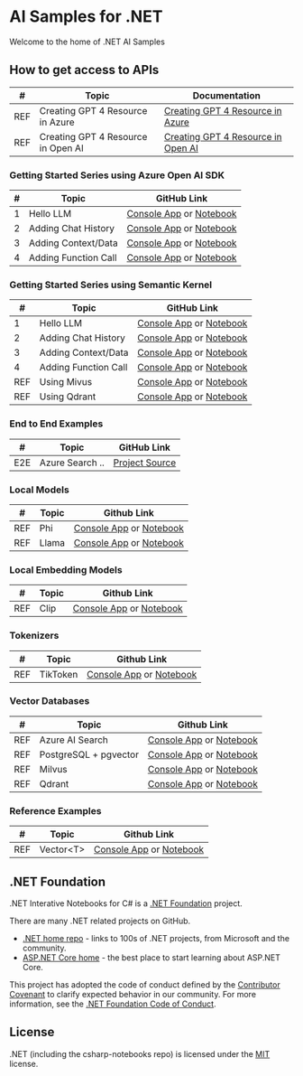 # AI Samples for .NET

Welcome to the home of .NET AI Samples

## How to get access to APIs

| # | Topic                                      | Documentation |
|---|--------------------------------------------|---------------|
REF  | Creating GPT 4 Resource in Azure          | [Creating GPT 4 Resource in Azure](.)
REF  | Creating GPT 4 Resource in Open AI        | [Creating GPT 4 Resource in Open AI](.)

### Getting Started Series using Azure Open AI SDK

| # | Topic                                      | GitHub Link                               | 
|---|--------------------------------------------|------------------------------------------------|  
| 1  | Hello LLM                                 |  [Console App](.) or [Notebook](.)
| 2  | Adding Chat History                       |  [Console App](.) or [Notebook](.)
| 3  | Adding Context/Data                       |  [Console App](.) or [Notebook](.)
| 4  | Adding Function Call                      |  [Console App](.) or [Notebook](.)

### Getting Started Series using Semantic Kernel

| # | Topic                                      | GitHub Link                               | 
|---|--------------------------------------------|------------------------------------------------|  
| 1  | Hello LLM                                 |  [Console App](.) or [Notebook](.)
| 2  | Adding Chat History                       |  [Console App](.) or [Notebook](.)
| 3  | Adding Context/Data                       |  [Console App](.) or [Notebook](.)
| 4  | Adding Function Call                      |  [Console App](.) or [Notebook](.)
REF  |  Using Mivus                              |  [Console App](.) or [Notebook](.)
REF  |  Using Qdrant                             |  [Console App](.) or [Notebook](.)

### End to End Examples
| # | Topic                                      |  GitHub Link |
|---|--------------------------------------------|--------------|
E2E | Azure Search .. |  [Project Source](.)

### Local Models
| # | Topic                                      | Github Link |
|---|--------------------------------------------|-------------|
REF | Phi                                        | [Console App](.) or [Notebook](.)
REF | Llama                                      | [Console App](.) or [Notebook](.)

### Local Embedding Models
| # | Topic                                      | Github Link |
|---|--------------------------------------------|-------------|
REF | Clip                                        | [Console App](.) or [Notebook](.)

### Tokenizers
| # | Topic                                      | Github Link |
|---|--------------------------------------------|-------------|
REF | TikToken                                   | [Console App](.) or [Notebook](.)

### Vector Databases
| # | Topic                                      | Github Link |
|---|--------------------------------------------|-------------|
REF | Azure AI Search                      | [Console App](.) or [Notebook](.)
REF | PostgreSQL + pgvector          | [Console App](.) or [Notebook](.)
REF | Milvus                                     | [Console App](.) or [Notebook](.)
REF | Qdrant                                     | [Console App](.) or [Notebook](.)

### Reference Examples
| # | Topic                                      | Github Link |
|---|--------------------------------------------|-------------|
REF | Vector\<T\>                                  | [Console App](.) or [Notebook](.)



## .NET Foundation

.NET Interative Notebooks for C# is a [.NET Foundation](https://www.dotnetfoundation.org/projects) project.

There are many .NET related projects on GitHub.

- [.NET home repo](https://github.com/Microsoft/dotnet) - links to 100s of .NET projects, from Microsoft and the community.
- [ASP.NET Core home](https://docs.microsoft.com/aspnet/core/?view=aspnetcore-3.1) - the best place to start learning about ASP.NET Core.

This project has adopted the code of conduct defined by the [Contributor Covenant](http://contributor-covenant.org/) to clarify expected behavior in our community. For more information, see the [.NET Foundation Code of Conduct](http://www.dotnetfoundation.org/code-of-conduct).

## License

.NET (including the csharp-notebooks repo) is licensed under the [MIT](LICENSE) license.
